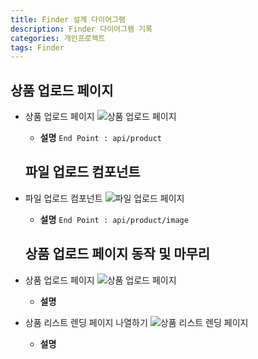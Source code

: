 ```yaml
---
title: Finder 설계 다이어그램
description: Finder 다이어그램 기록
categories: 개인프로젝트
tags: Finder
---
```


## 상품 업로드 페이지

- 상품 업로드 페이지
  ![상품 업로드 페이지](./../_site/photos/Finder-상품%20업로드%20페이지%20만들기.jpg)

  - **설명**
    `End Point : api/product`

  ## 파일 업로드 컴포넌트

- 파일 업로드 컴포넌트
  ![파일 업로드 페이지](./../_site/photos/Finder-파일%20업로드%20컴포넌트.jpg)

  - **설명**
    `End Point : api/product/image`

  ## 상품 업로드 페이지 동작 및 마무리

- 상품 업로드 페이지
  ![상품 업로드 페이지](./../_site/photos/Finder-상품%20업로드%20페이지%20마무리.jpg)

  - **설명**

- 상품 리스트 렌딩 페이지 나열하기
  ![상품 리스트 렌딩  페이지](./../_site/photos/Finder-랜딩%20페이지에%20상품%20리스트%20나열.jpg)
  - **설명**
